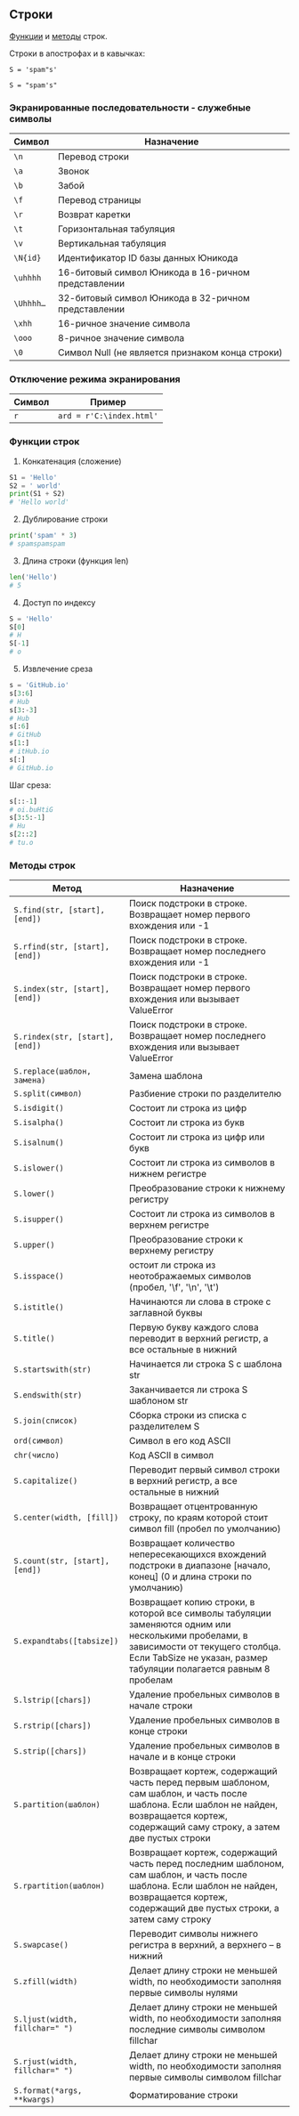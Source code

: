 ## Строки
[Функции](https://github.com/funtik039/Python_starter/blob/main/theory/string.md#%D1%84%D1%83%D0%BD%D0%BA%D1%86%D0%B8%D0%B8-%D1%81%D1%82%D1%80%D0%BE%D0%BA) и [методы](https://github.com/funtik039/Python_starter/blob/main/theory/string.md#%D0%BC%D0%B5%D1%82%D0%BE%D0%B4%D1%8B-%D1%81%D1%82%D1%80%D0%BE%D0%BA) строк.

Строки в апострофах и в кавычках:

`S = 'spam"s'`

`S = "spam's"`

### Экранированные последовательности - служебные символы
|Символ|Назначение|
|------|----------|
| `\n`|Перевод строки|
| `\a`|Звонок|
| `\b`|Забой|
| `\f`|Перевод страницы|
| `\r`|Возврат каретки|
| `\t`|Горизонтальная табуляция|
| `\v`|Вертикальная табуляция|
| `\N{id}`|Идентификатор ID базы данных Юникода|
| `\uhhhh`|16-битовый символ Юникода в 16-ричном представлении|
| `\Uhhhh…`|32-битовый символ Юникода в 32-ричном представлении|
| `\xhh`|16-ричное значение символа|
| `\ooo`|8-ричное значение символа|
| `\0`|Символ Null (не является признаком конца строки)|

### Отключение режима экранирования
|Символ|Пример|
|------|------|
| `r`|`ard = r'C:\index.html'`|

### Функции строк
1. Конкатенация (сложение)
```Python
S1 = 'Hello'
S2 = ' world'
print(S1 + S2)
# 'Hello world'
```

2. Дублирование строки
```Python
print('spam' * 3)
# spamspamspam
```

3. Длина строки (функция len)
```Python
len('Hello')
# 5
```

4. Доступ по индексу
```Python
S = 'Hello'
S[0]
# H
S[-1]
# o
```

5. Извлечение среза
```Python
s = 'GitHub.io'
s[3:6]
# Hub
s[3:-3]
# Hub
s[:6]
# GitHub
s[1:]
# itHub.io
s[:]
# GitHub.io
```
Шаг среза:
```Python
s[::-1]
# oi.buHtiG
s[3:5:-1]
# Hu
s[2::2]
# tu.o
```

### Методы строк
|Метод|Назначение|
|-----|----------|
| `S.find(str, [start],[end])`|Поиск подстроки в строке. Возвращает номер первого вхождения или -1|
| `S.rfind(str, [start],[end])`|Поиск подстроки в строке. Возвращает номер последнего вхождения или -1|
| `S.index(str, [start],[end])`|Поиск подстроки в строке. Возвращает номер первого вхождения или вызывает ValueError|
| `S.rindex(str, [start],[end])`|Поиск подстроки в строке. Возвращает номер последнего вхождения или вызывает ValueError|
| `S.replace(шаблон, замена)`|Замена шаблона|
| `S.split(символ)`|Разбиение строки по разделителю|
| `S.isdigit()`|Состоит ли строка из цифр|
| `S.isalpha()`|Состоит ли строка из букв|
| `S.isalnum()`|Состоит ли строка из цифр или букв|
| `S.islower()`|Состоит ли строка из символов в нижнем регистре|
| `S.lower()`|Преобразование строки к нижнему регистру|
| `S.isupper()`|Состоит ли строка из символов в верхнем регистре|
| `S.upper()`|Преобразование строки к верхнему регистру|
| `S.isspace()`|остоит ли строка из неотображаемых символов (пробел, '\f', '\n', '\t')|
| `S.istitle()`|Начинаются ли слова в строке с заглавной буквы|
| `S.title()`|Первую букву каждого слова переводит в верхний регистр, а все остальные в нижний|
| `S.startswith(str)`|Начинается ли строка S с шаблона str|
| `S.endswith(str)`|Заканчивается ли строка S шаблоном str|
| `S.join(список)`|Сборка строки из списка с разделителем S|
| `ord(символ)`|Символ в его код ASCII|
| `chr(число)`|Код ASCII в символ|
| `S.capitalize()`|Переводит первый символ строки в верхний регистр, а все остальные в нижний|
| `S.center(width, [fill])`|Возвращает отцентрованную строку, по краям которой стоит символ fill (пробел по умолчанию)|
| `S.count(str, [start],[end])`|Возвращает количество непересекающихся вхождений подстроки в диапазоне [начало, конец] (0 и длина строки по умолчанию)|
| `S.expandtabs([tabsize])`|Возвращает копию строки, в которой все символы табуляции заменяются одним или несколькими пробелами, в зависимости от текущего столбца. Если TabSize не указан, размер табуляции полагается равным 8 пробелам|
| `S.lstrip([chars])`|Удаление пробельных символов в начале строки|
| `S.rstrip([chars])`|Удаление пробельных символов в конце строки|
| `S.strip([chars])`|Удаление пробельных символов в начале и в конце строки|
| `S.partition(шаблон)`|Возвращает кортеж, содержащий часть перед первым шаблоном, сам шаблон, и часть после шаблона. Если шаблон не найден, возвращается кортеж, содержащий саму строку, а затем две пустых строки|
| `S.rpartition(шаблон)`|Возвращает кортеж, содержащий часть перед последним шаблоном, сам шаблон, и часть после шаблона. Если шаблон не найден, возвращается кортеж, содержащий две пустых строки, а затем саму строку|
| `S.swapcase()`|Переводит символы нижнего регистра в верхний, а верхнего – в нижний|
| `S.zfill(width)`|Делает длину строки не меньшей width, по необходимости заполняя первые символы нулями|
| `S.ljust(width, fillchar=" ")`|Делает длину строки не меньшей width, по необходимости заполняя последние символы символом fillchar|
| `S.rjust(width, fillchar=" ")`|Делает длину строки не меньшей width, по необходимости заполняя первые символы символом fillchar|
| `S.format(*args, **kwargs)`|Форматирование строки|

